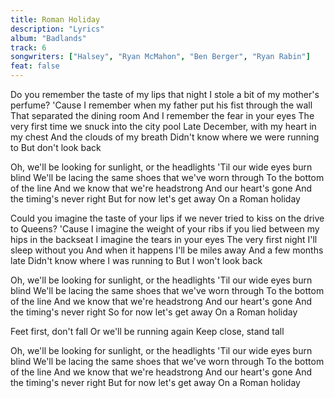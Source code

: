 ```yaml
---
title: Roman Holiday
description: "Lyrics"
album: "Badlands"
track: 6
songwriters: ["Halsey", "Ryan McMahon", "Ben Berger", "Ryan Rabin"]
feat: false
---
```


<p className="verse-one">
Do you remember the taste of my lips that night
I stole a bit of my mother's perfume?
'Cause I remember when my father put his fist through the wall
That separated the dining room
And I remember the fear in your eyes
The very first time we snuck into the city pool
Late December, with my heart in my chest
And the clouds of my breath
Didn't know where we were running to
But don't look back
</p>
<p className="chorus">
Oh, we'll be looking for sunlight, or the headlights
'Til our wide eyes burn blind
We'll be lacing the same shoes that we've worn through
To the bottom of the line
And we know that we're headstrong
And our heart's gone
And the timing's never right
But for now let's get away
On a Roman holiday
</p>
<p className="verse-two">
Could you imagine the taste of your lips if we never tried to kiss on the drive to Queens?
'Cause I imagine the weight of your ribs if you lied between my hips in the backseat
I imagine the tears in your eyes
The very first night I'll sleep without you
And when it happens I'll be miles away
And a few months late
Didn't know where I was running to
But I won't look back
</p>
<p className="chorus">
Oh, we'll be looking for sunlight, or the headlights
'Til our wide eyes burn blind
We'll be lacing the same shoes that we've worn through
To the bottom of the line
And we know that we're headstrong
And our heart's gone
And the timing's never right
So for now let's get away
On a Roman holiday
</p>
<p className="bridge">
Feet first, don't fall
Or we'll be running again
Keep close, stand tall
</p>
<p className="chorus">
Oh, we'll be looking for sunlight, or the headlights
'Til our wide eyes burn blind
We'll be lacing the same shoes that we've worn through
To the bottom of the line
And we know that we're headstrong
And our heart's gone
And the timing's never right
But for now let's get away
On a Roman holiday
</p>
